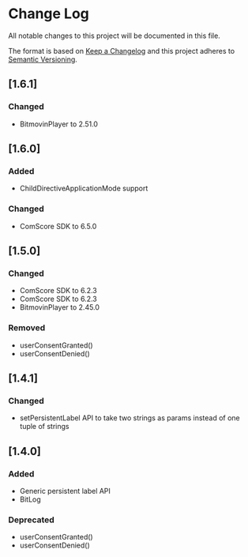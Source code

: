 # Change Log
All notable changes to this project will be documented in this file.

The format is based on [Keep a Changelog](http://keepachangelog.com/)
and this project adheres to [Semantic Versioning](http://semver.org/).

## [1.6.1]

### Changed
- BitmovinPlayer to 2.51.0

## [1.6.0]

### Added
-  ChildDirectiveApplicationMode support

### Changed
- ComScore SDK to 6.5.0

## [1.5.0]

### Changed
- ComScore SDK to 6.2.3
- ComScore SDK to 6.2.3
- BitmovinPlayer to 2.45.0

### Removed
- userConsentGranted()
- userConsentDenied()

## [1.4.1]

### Changed
- setPersistentLabel API to take two strings as params instead of one tuple of strings

## [1.4.0]

### Added
- Generic persistent label API
- BitLog

### Deprecated
- userConsentGranted()
- userConsentDenied()
